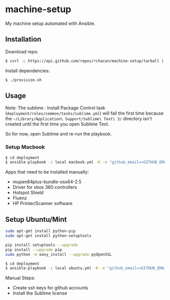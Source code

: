 # machine-setup

My machine setup automated with Ansible.

## Installation

Download repo:
```bash
$ curl -L https://api.github.com/repos/rchacon/machine-setup/tarball | tar xz
```

Install dependencies:
```bash
$ ./provision.sh
```

## Usage

Note: The sublime : Install Package Control task (`deployment/roles/common/tasks/sublime.yml`) will fail the first time because the
`~/Library/Application\ Support/Sublime\ Text\ 3/` directory isn't created until the first time you open Sublime Text.

So for now, open Sublime and re-run the playbook.

### Setup Macbook

```bash
$ cd deployment
$ ansible-playbook -i local macbook.yml -K -e "github_email=<GITHUB_EMAIL>"
```

Apps that need to be installed manually:

- mupen64plus-bundle-osx64-2.5
- Driver for xbox 360 controllers
- Hotspot Shield
- Fluenz
- HP Printer/Scanner software

## Setup Ubuntu/Mint

```bash
sudo apt-get install python-pip
sudo apt-get install python-setuptools
```

```bash
pip install setuptools --upgrade
pip install --upgrade pip
sudo python -m easy_install --upgrade pyOpenSSL
```

```bash
$ cd deployment
$ ansible-playbook -i local ubuntu.yml -K -e "github_email=<GITHUB_EMAIL>"
```

Manual Steps:

- Create ssh keys for github accounts
- Install the Sublime license
